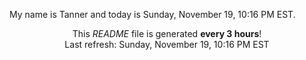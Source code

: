 My name is Tanner and today is Sunday, November 19, 10:16 PM EST.

<p align="center">This <i>README</i> file is generated <b>every 3 hours</b>!</br>Last refresh: Sunday, November 19, 10:16 PM EST<br /></p>
